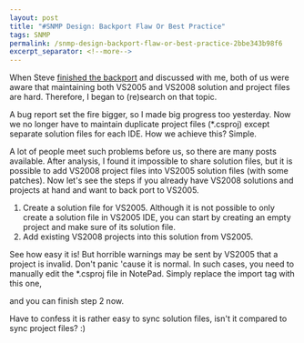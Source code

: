 ```yaml
---
layout: post
title: "#SNMP Design: Backport Flaw Or Best Practice"
tags: SNMP
permalink: /snmp-design-backport-flaw-or-best-practice-2bbe343b98f6
excerpt_separator: <!--more-->
---
```

When Steve [finished the backport](/snmp-design-backport-to-c-2-0-visual-studio-2005-253d6b099c55) and discussed with me, both of us were aware that maintaining both VS2005 and VS2008 solution and project files are hard. Therefore, I began to (re)search on that topic.
<!--more-->

A bug report set the fire bigger, so I made big progress too yesterday. Now we no longer have to maintain duplicate project files (*.csproj) except separate solution files for each IDE. How we achieve this? Simple.

A lot of people meet such problems before us, so there are many posts available. After analysis, I found it impossible to share solution files, but it is possible to add VS2008 project files into VS2005 solution files (with some patches). Now let's see the steps if you already have VS2008 solutions and projects at hand and want to back port to VS2005.

1. Create a solution file for VS2005. Although it is not possible to only create a solution file in VS2005 IDE, you can start by creating an empty project and make sure of its solution file.
1. Add existing VS2008 projects into this solution from VS2005.

See how easy it is! But horrible warnings may be sent by VS2005 that a project is invalid. Don't panic 'cause it is normal. In such cases, you need to manually edit the *.csproj file in NotePad. Simply replace the import tag with this one,

and you can finish step 2 now.

Have to confess it is rather easy to sync solution files, isn't it compared to sync project files? :)
